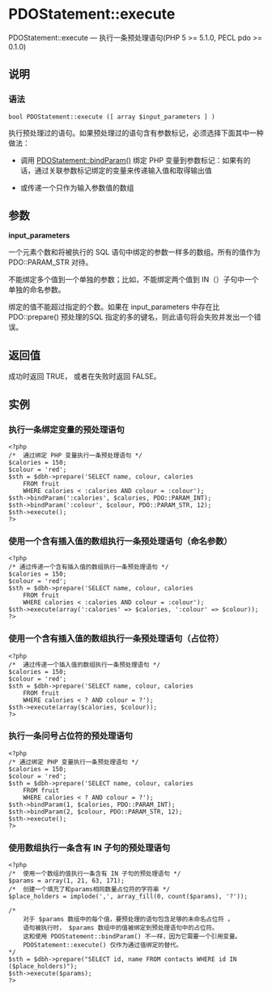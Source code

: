 # PDOStatement::execute



PDOStatement::execute — 执行一条预处理语句(PHP 5 &gt;= 5.1.0, PECL pdo &gt;= 0.1.0)

## 说明

### 语法

```
bool PDOStatement::execute ([ array $input_parameters ] )

```

执行预处理过的语句。如果预处理过的语句含有参数标记，必须选择下面其中一种做法：

*   调用 [PDOStatement::bindParam()](pdostatement.bindparam.php) 绑定 PHP 变量到参数标记：如果有的话，通过关联参数标记绑定的变量来传递输入值和取得输出值

*   或传递一个只作为输入参数值的数组

## 参数

**input_parameters**

一个元素个数和将被执行的 SQL 语句中绑定的参数一样多的数组。所有的值作为 PDO::PARAM_STR 对待。

不能绑定多个值到一个单独的参数；比如，不能绑定两个值到 IN（）子句中一个单独的命名参数。

绑定的值不能超过指定的个数。如果在 input_parameters 中存在比 PDO::prepare() 预处理的SQL 指定的多的键名，则此语句将会失败并发出一个错误。

## 返回值

成功时返回 TRUE， 或者在失败时返回 FALSE。

## 实例

### 执行一条绑定变量的预处理语句

```
<?php
/*  通过绑定 PHP 变量执行一条预处理语句 */
$calories = 150;
$colour = 'red';
$sth = $dbh->prepare('SELECT name, colour, calories
    FROM fruit
    WHERE calories < :calories AND colour = :colour');
$sth->bindParam(':calories', $calories, PDO::PARAM_INT);
$sth->bindParam(':colour', $colour, PDO::PARAM_STR, 12);
$sth->execute();
?>

```

### 使用一个含有插入值的数组执行一条预处理语句（命名参数）

```
<?php
/* 通过传递一个含有插入值的数组执行一条预处理语句 */
$calories = 150;
$colour = 'red';
$sth = $dbh->prepare('SELECT name, colour, calories
    FROM fruit
    WHERE calories < :calories AND colour = :colour');
$sth->execute(array(':calories' => $calories, ':colour' => $colour));
?>

```

### 使用一个含有插入值的数组执行一条预处理语句（占位符）

```
<?php
/*  通过传递一个插入值的数组执行一条预处理语句 */
$calories = 150;
$colour = 'red';
$sth = $dbh->prepare('SELECT name, colour, calories
    FROM fruit
    WHERE calories < ? AND colour = ?');
$sth->execute(array($calories, $colour));
?>

```

### 执行一条问号占位符的预处理语句

```
<?php
/* 通过绑定 PHP 变量执行一条预处理语句 */
$calories = 150;
$colour = 'red';
$sth = $dbh->prepare('SELECT name, colour, calories
    FROM fruit
    WHERE calories < ? AND colour = ?');
$sth->bindParam(1, $calories, PDO::PARAM_INT);
$sth->bindParam(2, $colour, PDO::PARAM_STR, 12);
$sth->execute();
?>

```

### 使用数组执行一条含有 IN 子句的预处理语句

```
<?php
/*  使用一个数组的值执行一条含有 IN 子句的预处理语句 */
$params = array(1, 21, 63, 171);
/*  创建一个填充了和params相同数量占位符的字符串 */
$place_holders = implode(',', array_fill(0, count($params), '?'));

/*
    对于 $params 数组中的每个值，要预处理的语句包含足够的未命名占位符 。
    语句被执行时， $params 数组中的值被绑定到预处理语句中的占位符。
    这和使用 PDOStatement::bindParam() 不一样，因为它需要一个引用变量。
    PDOStatement::execute() 仅作为通过值绑定的替代。
*/
$sth = $dbh->prepare("SELECT id, name FROM contacts WHERE id IN ($place_holders)");
$sth->execute($params);
?>

```



